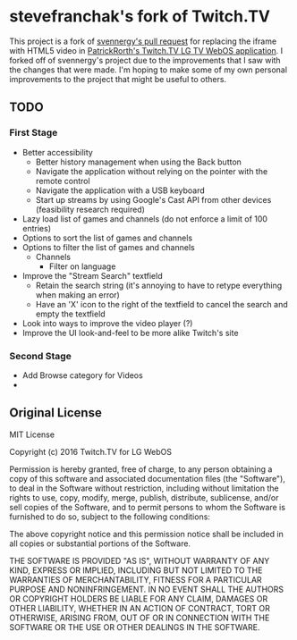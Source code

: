 # stevefranchak's fork of Twitch.TV
This project is a fork of [svennergy's pull request](https://github.com/svennergr/Twitch.TV) for replacing the iframe with HTML5 video in [PatrickRorth's Twitch.TV LG TV WebOS application](https://github.com/PatrickRorth/Twitch.TV). I forked off of svennergy's project due to the improvements that I saw with the changes that were made. I'm hoping to make some of my own personal improvements to the project that might be useful to others. 

## TODO

### First Stage

* Better accessibility
    - Better history management when using the Back button
    - Navigate the application without relying on the pointer with the remote control
    - Navigate the application with a USB keyboard
    - Start up streams by using Google's Cast API from other devices (feasibility research required)
* Lazy load list of games and channels (do not enforce a limit of 100 entries)
* Options to sort the list of games and channels
* Options to filter the list of games and channels
    - Channels
        - Filter on language
* Improve the "Stream Search" textfield
    - Retain the search string (it's annoying to have to retype everything when making an error)
    - Have an 'X' icon to the right of the textfield to cancel the search and empty the textfield
* Look into ways to improve the video player (?)
* Improve the UI look-and-feel to be more alike Twitch's site

### Second Stage

* Add Browse category for Videos
* 



## Original License  
MIT License

Copyright (c) 2016 Twitch.TV for LG WebOS

Permission is hereby granted, free of charge, to any person obtaining a copy
of this software and associated documentation files (the "Software"), to deal
in the Software without restriction, including without limitation the rights
to use, copy, modify, merge, publish, distribute, sublicense, and/or sell
copies of the Software, and to permit persons to whom the Software is
furnished to do so, subject to the following conditions:

The above copyright notice and this permission notice shall be included in all
copies or substantial portions of the Software.

THE SOFTWARE IS PROVIDED "AS IS", WITHOUT WARRANTY OF ANY KIND, EXPRESS OR
IMPLIED, INCLUDING BUT NOT LIMITED TO THE WARRANTIES OF MERCHANTABILITY,
FITNESS FOR A PARTICULAR PURPOSE AND NONINFRINGEMENT. IN NO EVENT SHALL THE
AUTHORS OR COPYRIGHT HOLDERS BE LIABLE FOR ANY CLAIM, DAMAGES OR OTHER
LIABILITY, WHETHER IN AN ACTION OF CONTRACT, TORT OR OTHERWISE, ARISING FROM,
OUT OF OR IN CONNECTION WITH THE SOFTWARE OR THE USE OR OTHER DEALINGS IN THE
SOFTWARE.
